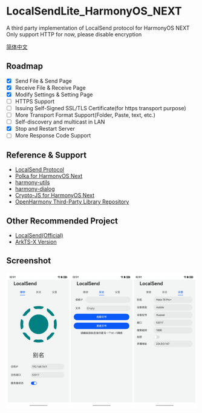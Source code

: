 # LocalSendLite_HarmonyOS_NEXT
A third party implementation of LocalSend protocol for HarmonyOS NEXT
Only support HTTP for now, please disable encryption

[简体中文](./README)
## Roadmap
- [x] Send File & Send Page
- [x] Receive File & Receive Page
- [x] Modify Settings & Setting Page
- [ ] HTTPS Support
- [ ] Issuing Self-Signed SSL/TLS Certificate(for https transport purpose)
- [ ] More Transport Format Support(Folder, Paste, text, etc.)
- [ ] Self-discovery and multicast in LAN
- [x] Stop and Restart Server
- [ ] More Response Code Support

## Reference & Support
- [LocalSend Protocol](https://github.com/localsend/protocol)
- [Polka for HarmonyOS Next](https://ohpm.openharmony.cn/#/cn/detail/@ohos%2Fpolka)
- [harmony-utils](https://ohpm.openharmony.cn/#/cn/detail/@pura%2Fharmony-utils)
- [harmony-dialog](https://ohpm.openharmony.cn/#/cn/detail/@pura%2Fharmony-dialog)
- [Crypto-JS for HarmonyOS Next](https://gitee.com/openharmony-sig/crypto-js)
- [OpenHarmony Third-Party Library Repository](https://ohpm.openharmony.cn/#/en/home)

## Other Recommended Project
- [LocalSend(Official)](https://github.com/localsend/localsend)
- [ArkTS-X Version](https://github.com/azhu003/localsend-harmony)

## Screenshot
![](Screenshots/Total.png)